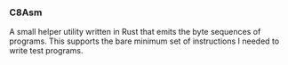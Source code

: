 ### C8Asm

A small helper utility written in Rust that emits the byte sequences of programs. This supports the bare minimum set of instructions I needed to write test programs.
